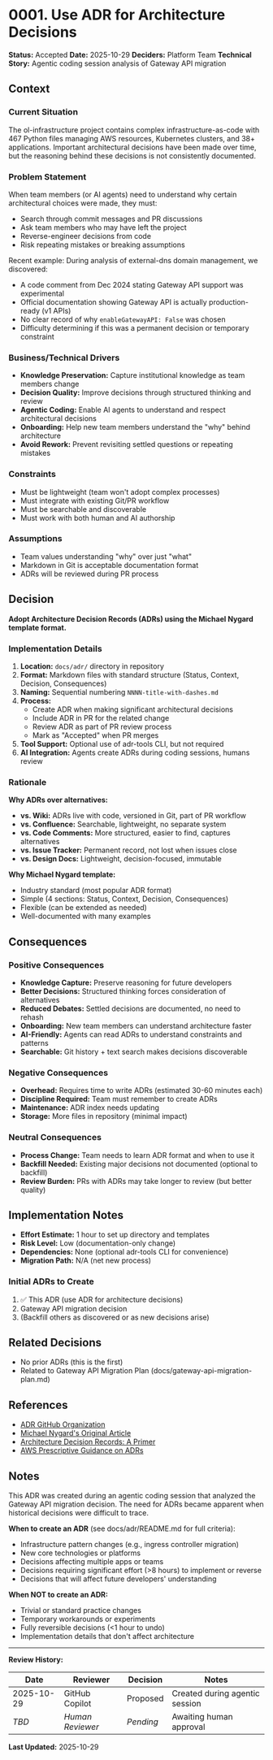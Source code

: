 # 0001. Use ADR for Architecture Decisions

**Status:** Accepted
**Date:** 2025-10-29
**Deciders:** Platform Team
**Technical Story:** Agentic coding session analysis of Gateway API migration

## Context

### Current Situation

The ol-infrastructure project contains complex infrastructure-as-code with 467 Python files managing AWS resources, Kubernetes clusters, and 38+ applications. Important architectural decisions have been made over time, but the reasoning behind these decisions is not consistently documented.

### Problem Statement

When team members (or AI agents) need to understand why certain architectural choices were made, they must:
- Search through commit messages and PR discussions
- Ask team members who may have left the project
- Reverse-engineer decisions from code
- Risk repeating mistakes or breaking assumptions

Recent example: During analysis of external-dns domain management, we discovered:
- A code comment from Dec 2024 stating Gateway API support was experimental
- Official documentation showing Gateway API is actually production-ready (v1 APIs)
- No clear record of why `enableGatewayAPI: False` was chosen
- Difficulty determining if this was a permanent decision or temporary constraint

### Business/Technical Drivers

- **Knowledge Preservation:** Capture institutional knowledge as team members change
- **Decision Quality:** Improve decisions through structured thinking and review
- **Agentic Coding:** Enable AI agents to understand and respect architectural decisions
- **Onboarding:** Help new team members understand the "why" behind architecture
- **Avoid Rework:** Prevent revisiting settled questions or repeating mistakes

### Constraints

- Must be lightweight (team won't adopt complex processes)
- Must integrate with existing Git/PR workflow
- Must be searchable and discoverable
- Must work with both human and AI authorship

### Assumptions

- Team values understanding "why" over just "what"
- Markdown in Git is acceptable documentation format
- ADRs will be reviewed during PR process

## Decision

**Adopt Architecture Decision Records (ADRs) using the Michael Nygard template format.**

### Implementation Details

1. **Location:** `docs/adr/` directory in repository
2. **Format:** Markdown files with standard structure (Status, Context, Decision, Consequences)
3. **Naming:** Sequential numbering `NNNN-title-with-dashes.md`
4. **Process:**
   - Create ADR when making significant architectural decisions
   - Include ADR in PR for the related change
   - Review ADR as part of PR review process
   - Mark as "Accepted" when PR merges
5. **Tool Support:** Optional use of adr-tools CLI, but not required
6. **AI Integration:** Agents create ADRs during coding sessions, humans review

### Rationale

**Why ADRs over alternatives:**

- **vs. Wiki:** ADRs live with code, versioned in Git, part of PR workflow
- **vs. Confluence:** Searchable, lightweight, no separate system
- **vs. Code Comments:** More structured, easier to find, captures alternatives
- **vs. Issue Tracker:** Permanent record, not lost when issues close
- **vs. Design Docs:** Lightweight, decision-focused, immutable

**Why Michael Nygard template:**
- Industry standard (most popular ADR format)
- Simple (4 sections: Status, Context, Decision, Consequences)
- Flexible (can be extended as needed)
- Well-documented with many examples

## Consequences

### Positive Consequences

- **Knowledge Capture:** Preserve reasoning for future developers
- **Better Decisions:** Structured thinking forces consideration of alternatives
- **Reduced Debates:** Settled decisions are documented, no need to rehash
- **Onboarding:** New team members can understand architecture faster
- **AI-Friendly:** Agents can read ADRs to understand constraints and patterns
- **Searchable:** Git history + text search makes decisions discoverable

### Negative Consequences

- **Overhead:** Requires time to write ADRs (estimated 30-60 minutes each)
- **Discipline Required:** Team must remember to create ADRs
- **Maintenance:** ADR index needs updating
- **Storage:** More files in repository (minimal impact)

### Neutral Consequences

- **Process Change:** Team needs to learn ADR format and when to use it
- **Backfill Needed:** Existing major decisions not documented (optional to backfill)
- **Review Burden:** PRs with ADRs may take longer to review (but better quality)

## Implementation Notes

- **Effort Estimate:** 1 hour to set up directory and templates
- **Risk Level:** Low (documentation-only change)
- **Dependencies:** None (optional adr-tools CLI for convenience)
- **Migration Path:** N/A (net new process)

### Initial ADRs to Create

1. ✅ This ADR (use ADR for architecture decisions)
2. Gateway API migration decision
3. (Backfill others as discovered or as new decisions arise)

## Related Decisions

- No prior ADRs (this is the first)
- Related to Gateway API Migration Plan (docs/gateway-api-migration-plan.md)

## References

- [ADR GitHub Organization](https://adr.github.io/)
- [Michael Nygard's Original Article](https://www.cognitect.com/blog/2011/11/15/documenting-architecture-decisions)
- [Architecture Decision Records: A Primer](https://github.com/joelparkerhenderson/architecture-decision-record)
- [AWS Prescriptive Guidance on ADRs](https://docs.aws.amazon.com/prescriptive-guidance/latest/architectural-decision-records/welcome.html)

## Notes

This ADR was created during an agentic coding session that analyzed the Gateway API migration decision. The need for ADRs became apparent when historical decisions were difficult to trace.

**When to create an ADR** (see docs/adr/README.md for full criteria):
- Infrastructure pattern changes (e.g., ingress controller migration)
- New core technologies or platforms
- Decisions affecting multiple apps or teams
- Decisions requiring significant effort (>8 hours) to implement or reverse
- Decisions that will affect future developers' understanding

**When NOT to create an ADR:**
- Trivial or standard practice changes
- Temporary workarounds or experiments
- Fully reversible decisions (<1 hour to undo)
- Implementation details that don't affect architecture

---

**Review History:**

| Date | Reviewer | Decision | Notes |
|------|----------|----------|-------|
| 2025-10-29 | GitHub Copilot | Proposed | Created during agentic session |
| _TBD_ | _Human Reviewer_ | _Pending_ | Awaiting human approval |

**Last Updated:** 2025-10-29
